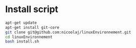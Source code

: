 # Install script

```bash
apt-get update
apt-get install git-core
git clone git@github.com:nicoolaj/linuxEnvironnement.git
cd linuxEnvironnement
bash install.sh
```
